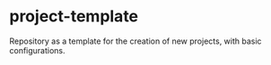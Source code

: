 # project-template
Repository as a template for the creation of new projects, with basic configurations.

